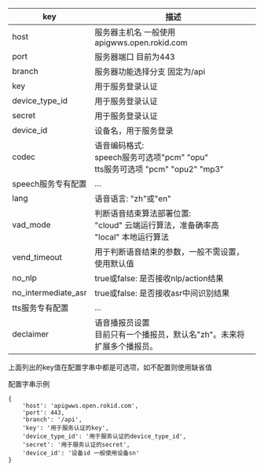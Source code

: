 key | 描述
--- | ---
host | 服务器主机名 一般使用apigwws.open.rokid.com
port | 服务器端口 目前为443
branch | 服务器功能选择分支 固定为/api
key | 用于服务登录认证　
device\_type\_id | 用于服务登录认证
secret | 用于服务登录认证
device\_id | 设备名，用于服务登录
codec | 语音编码格式:<br>speech服务可选项"pcm" "opu"<br>tts服务可选项 "pcm" "opu2" "mp3"
speech服务专有配置 | ...
lang | 语音语言: "zh"或"en"
vad\_mode | 判断语音结束算法部署位置:<br>"cloud" 云端运行算法，准备确率高<br>"local" 本地运行算法
vend\_timeout | 用于判断语音结束的参数，一般不需设置，使用默认值
no\_nlp | true或false: 是否接收nlp/action结果
no\_intermediate\_asr | true或false: 是否接收asr中间识别结果
tts服务专有配置 | ...
declaimer | 语音播报员设置<br>目前只有一个播报员，默认名"zh"。未来将扩展多个播报员。

上面列出的key值在配置字串中都是可选项，如不配置则使用缺省值

配置字串示例

```
{
	'host': 'apigwws.open.rokid.com',
	'port': 443,
	'branch': '/api',
	'key': '用于服务认证的key',
	'device_type_id': '用于服务认证的device_type_id',
	'secret': '用于服务认证的secret',
	'device_id': '设备id 一般使用设备sn'
}
```